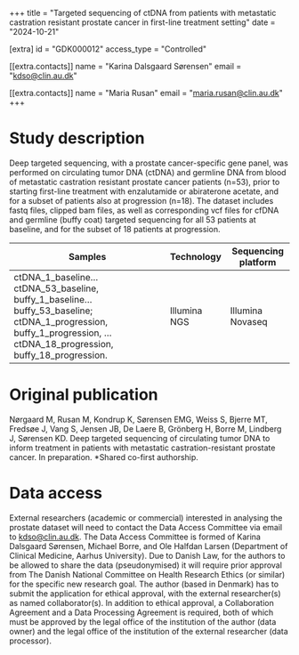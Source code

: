 +++
title = "Targeted sequencing of ctDNA from patients with metastatic castration resistant prostate cancer in first-line treatment setting"
date = "2024-10-21"

[extra]
id = "GDK000012"
access_type = "Controlled"

[[extra.contacts]]
name = "Karina Dalsgaard Sørensen"
email = "kdso@clin.au.dk"

[[extra.contacts]]
name = "Maria Rusan"
email = "maria.rusan@clin.au.dk"
+++

# Study description

Deep targeted sequencing, with a prostate cancer-specific gene panel, was performed on circulating tumor DNA (ctDNA) and germline DNA from blood of metastatic castration resistant prostate cancer patients (n=53), prior to starting first-line treatment with enzalutamide or abiraterone acetate, and for a subset of patients also at progression (n=18). The dataset includes fastq files, clipped bam files, as well as corresponding vcf files for cfDNA and germline (buffy coat) targeted sequencing for all 53 patients at baseline, and for the subset of 18 patients at progression.

Samples                 | Technology   | Sequencing platform
------------------------|--------------|----------------------
ctDNA_1_baseline…ctDNA_53_baseline, buffy_1_baseline…buffy_53_baseline; ctDNA_1_progression, buffy_1_progression, … ctDNA_18_progression, buffy_18_progression.  | Illumina NGS | Illumina Novaseq

# Original publication

Nørgaard M, Rusan M, Kondrup K, Sørensen EMG, Weiss S, Bjerre MT, Fredsøe J, Vang S, Jensen JB, De Laere B, Grönberg H, Borre M, Lindberg J, Sørensen KD. Deep targeted sequencing of circulating tumor DNA to inform treatment in patients with metastatic castration-resistant prostate cancer. In preparation. *Shared co-first authorship.

# Data access
External researchers (academic or commercial) interested in analysing the prostate dataset will need to contact the Data Access Committee via email to kdso@clin.au.dk. The Data Access Committee is formed of Karina Dalsgaard Sørensen, Michael Borre, and Ole Halfdan Larsen (Department of Clinical Medicine, Aarhus University). Due to Danish Law, for the authors to be allowed to share the data (pseudonymised) it will require prior approval from The Danish National Committee on Health Research Ethics (or similar) for the specific new research goal. The author (based in Denmark) has to submit the application for ethical approval, with the external researcher(s) as named collaborator(s). In addition to ethical approval, a Collaboration Agreement and a Data Processing Agreement is required, both of which must be approved by the legal office of the institution of the author (data owner) and the legal office of the institution of the external researcher (data processor).
